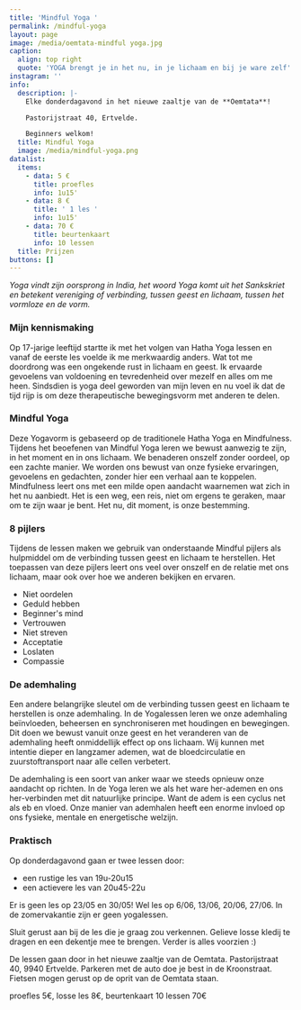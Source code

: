 ```yaml
---
title: 'Mindful Yoga '
permalink: /mindful-yoga
layout: page
image: /media/oemtata-mindful yoga.jpg
caption:
  align: top right
  quote: 'YOGA brengt je in het nu, in je lichaam en bij je ware zelf'
instagram: ''
info:
  description: |-
    Elke donderdagavond in het nieuwe zaaltje van de **Oemtata**! 

    Pastorijstraat 40, Ertvelde.

    Beginners welkom!
  title: Mindful Yoga
  image: /media/mindful-yoga.png
datalist:
  items:
    - data: 5 €
      title: proefles
      info: 1u15'
    - data: 8 €
      title: ' 1 les '
      info: 1u15'
    - data: 70 €
      title: beurtenkaart
      info: 10 lessen
  title: Prijzen
buttons: []
---
```


_Yoga vindt zijn oorsprong in India, het woord Yoga komt uit het Sankskriet en betekent vereniging of verbinding,  tussen geest en lichaam, tussen het vormloze en de vorm._

### Mijn kennismaking

Op 17-jarige leeftijd startte ik met het volgen van Hatha Yoga lessen en vanaf de eerste les voelde ik me merkwaardig anders. Wat tot me doordrong was een ongekende rust in lichaam en geest. Ik ervaarde gevoelens van voldoening en tevredenheid over mezelf en alles om me heen. Sindsdien is yoga deel geworden van mijn leven en nu voel ik dat de tijd rijp is om deze therapeutische bewegingsvorm met anderen te delen. 

### Mindful Yoga 

Deze Yogavorm is gebaseerd op de traditionele Hatha Yoga en Mindfulness. Tijdens het beoefenen van Mindful Yoga leren we bewust aanwezig te zijn, in het moment en in ons lichaam. We benaderen onszelf zonder oordeel, op een zachte manier. We worden ons bewust van onze fysieke ervaringen, gevoelens en gedachten, zonder hier een verhaal aan te koppelen. Mindfulness leert ons met een milde open aandacht waarnemen wat zich in het nu aanbiedt. Het is een weg, een reis, niet om ergens te geraken, maar om te zijn waar je bent. Het nu, dit moment, is onze bestemming.



### 8 pijlers

Tijdens de lessen maken we gebruik van onderstaande Mindful pijlers als hulpmiddel om de verbinding tussen geest en lichaam te herstellen. Het toepassen van deze pijlers leert ons veel over onszelf en de relatie met ons lichaam, maar ook over hoe we anderen bekijken en ervaren. 

- Niet oordelen
- Geduld hebben 
- Beginner's mind 
- Vertrouwen
- Niet streven 
- Acceptatie
- Loslaten
- Compassie



### De ademhaling 

Een andere belangrijke sleutel om de verbinding tussen geest en lichaam te herstellen is onze ademhaling. In de Yogalessen leren we onze ademhaling beïnvloeden, beheersen en synchroniseren met houdingen en bewegingen. Dit doen we bewust vanuit onze geest en het veranderen van de ademhaling heeft onmiddellijk effect op ons lichaam. Wij kunnen met intentie dieper en langzamer ademen, wat de bloedcirculatie en zuurstoftransport naar alle cellen verbetert. 

De ademhaling is een soort van anker waar we steeds opnieuw onze aandacht op richten. In de Yoga leren we als het ware her-ademen en ons her-verbinden met dit natuurlijke principe. Want de adem is een cyclus net als eb en vloed. Onze manier van ademhalen heeft een enorme invloed op ons fysieke, mentale en energetische welzijn.


### Praktisch

Op donderdagavond gaan er twee lessen door: 
- een rustige les van 19u-20u15
- een actievere les van 20u45-22u

Er is geen les op 23/05 en 30/05!
Wel les op 6/06, 13/06, 20/06, 27/06. 
In de zomervakantie zijn er geen yogalessen.

Sluit gerust aan bij de les die je graag zou verkennen. 
Gelieve losse kledij  te dragen en een dekentje mee te brengen. 
Verder is alles voorzien :) 

De lessen gaan door in het nieuwe zaaltje van de Oemtata. Pastorijstraat 40, 9940 Ertvelde. Parkeren met de auto doe je best in de Kroonstraat. Fietsen mogen gerust op de oprit van de Oemtata staan. 

proefles 5€, losse les 8€, beurtenkaart 10 lessen 70€ 

